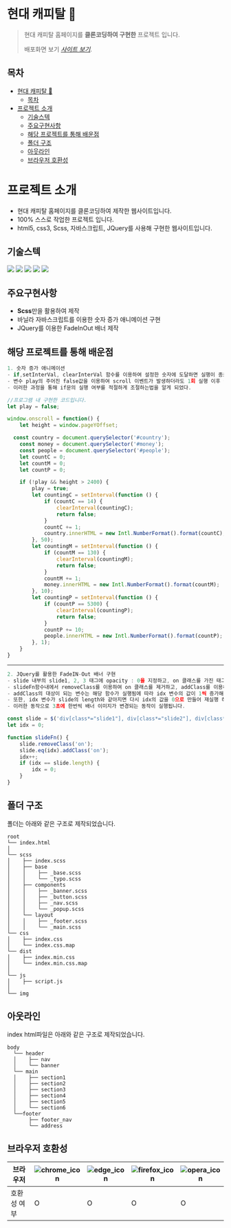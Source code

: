 # 현대 캐피탈 💸

> 현대 캐피탈 홈페이지를 **클론코딩하여 구현한** 프로젝트 입니다.
> 
> 배포화면 보기 [_사이트 보기_](https://leejaeho0104.github.io/PROJECT3/). 
> 
## 목차
- [현대 캐피탈 💸](#현대-캐피탈-)
	- [목차](#목차)
- [프로젝트 소개](#프로젝트-소개)
	- [기술스텍](#기술스텍)
	- [주요구현사항](#주요구현사항)
	- [해당 프로젝트를 통해 배운점](#해당-프로젝트를-통해-배운점)
	- [폴더 구조](#폴더-구조)
	- [아웃라인](#아웃라인)
	- [브라우저 호환성](#브라우저-호환성)


# 프로젝트 소개
- 현대 캐피탈 홈페이지를 클론코딩하여 제작한 웹사이트입니다.
- 100% 스스로 작업한 프로젝트 입니다.
- html5, css3, Scss, 자바스크립트, JQuery를 사용해 구현한 웹사이트입니다.


## 기술스텍
<img src="https://img.shields.io/badge/html5-E34F26?style=for-the-badge&logo=html5&logoColor=white">
<img src="https://img.shields.io/badge/css3-1572B6?style=for-the-badge&logo=css3&logoColor=white">
<img src="https://img.shields.io/badge/scss-CC6699?style=for-the-badge&logo=sass&logoColor=white">
<img src="https://img.shields.io/badge/JS-F7DF1E?style=for-the-badge&logo=javascript&logoColor=white">
<img src="https://img.shields.io/badge/jquery-0769AD?style=for-the-badge&logo=jquery&logoColor=white">


## 주요구현사항
- **Scss**만을 활용하여 제작
- 바닐라 자바스크립트를 이용한 숫자 증가 애니메이션 구현
- JQuery를 이용한 FadeInOut 배너 제작


## 해당 프로젝트를 통해 배운점

```javascript
1. 숫자 증가 애니메이션
- if,setInterVal, clearInterVal 함수를 이용하여 설정한 숫자에 도달하면 실행이 종료되는 함수를 구현하였다.
- 변수 play의 주어진 false값을 이용하여 scroll 이벤트가 발생하더라도 1회 실행 이후 실행되지 않는 방법을 배웠다.
- 이러한 과정을 통해 if문의 실행 여부를 적절하게 조절하는법을 알게 되었다.

//프로그램 내 구현한 코드입니다.
let play = false;

window.onscroll = function() {
	let height = window.pageYOffset;

  const country = document.querySelector('#country');
	const money = document.querySelector('#money');
	const people = document.querySelector('#people');
	let countC = 0;
	let countM = 0;
	let countP = 0;

	if (!play && height > 2400) {
		play = true;
		let countingC = setInterval(function () {
			if (countC == 14) {
				clearInterval(countingC);
				return false;
			}
			countC += 1;
			country.innerHTML = new Intl.NumberFormat().format(countC);
		}, 50);
		let countingM = setInterval(function () {
			if (countM == 130) {
				clearInterval(countingM);
				return false;
			}
			countM += 1;
			money.innerHTML = new Intl.NumberFormat().format(countM);
		}, 10);
		let countingP = setInterval(function () {
			if (countP == 5300) {
				clearInterval(countingP);
				return false;
			}
			countP += 10;
			people.innerHTML = new Intl.NumberFormat().format(countP);
		}, 1);
	}
}
```
---
```javascript
2. JQuery를 활용한 FadeIN-Out 배너 구현
- slide 내부의 slide1, 2, 3 태그에 opacity : 0을 지정하고, on 클래스를 가진 태그만 opacity : 1을 가지게 하였습니다. 
- slideFn함수내에서 removeClass를 이용하여 on 클래스를 제거하고, addClass를 이용하여 on 클래스를 넣어줍니다. 
- addClass의 대상이 되는 변수는 해당 함수가 실행됨에 따라 idx 변수의 값이 1씩 증가해 해당 index 값을 가진 변수가 할당됩니다.
- 또한, idx 변수가 slide의 length와 같아지면 다시 idx의 값을 0으로 만들어 재실행 하게 하였습니다. slideFn 함수는 setInterVal 함수를 이용해 3초에 한번씩 실행하게 합니다.
- 이러한 동작으로 3초에 한번씩 배너 이미지가 변경되는 동작이 실행됩니다.

const slide = $('div[class*="slide1"], div[class*="slide2"], div[class*="slide3"]');
let idx = 0;

function slideFn() {
	slide.removeClass('on');
	slide.eq(idx).addClass('on');
	idx++;
	if (idx == slide.length) {
		idx = 0;
	}
}
```


## 폴더 구조

폴더는 아래와 같은 구조로 제작되었습니다.
```
root
└── index.html
│
└── scss
│    ├── index.scss
│    ├── base
│    │    ├── _base.scss
│    │    └── _typo.scss
│    ├── components
│    │    ├── _banner.scss
│    │    ├── _button.scss
│    │    ├── _nav.scss
│    │    └── _popup.scss
│    └── layout
│    │    ├── _footer.scss
│    │    └── _main.scss
└── css
│    ├── index.css
│    └── index.css.map
└── dist
│    ├── index.min.css
│    └── index.min.css.map
│
└── js
│    ├── script.js
│
└── img
```

## 아웃라인
index html파일은 아래와 같은 구조로 제작되었습니다.
```
body
  └── header
  │    ├── nav
  │    └── banner
  └── main
  │    ├── section1
  │    ├── section2
  │    ├── section3
  │    ├── section4
  │    ├── section5
  │    └── section6
  └──footer
       ├── footer_nav
       └── address
```

## 브라우저 호환성
|브라우저|![chrome_icon](https://github.com/LeeJaeHo0104/PROJECT__1/assets/151009272/3e912b12-1d18-4635-8f9c-9abba81cfb80)|![edge_icon](https://github.com/LeeJaeHo0104/PROJECT__1/assets/151009272/f494434e-b0bd-447f-a3b1-6e7fc9e41d17)|![firefox_icon](https://github.com/LeeJaeHo0104/PROJECT__1/assets/151009272/6da83ea9-6744-422a-8929-a771dd20d94a)|![opera_icon](https://github.com/LeeJaeHo0104/PROJECT__1/assets/151009272/1fa4b9c9-9aa6-467f-bbc6-1fc46959c053)
|---|---|---|---|---|
|호환성 여부|O|O|O|O|